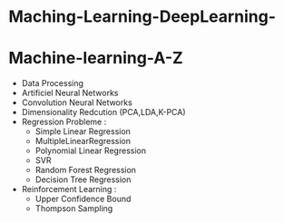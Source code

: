 # Maching-Learning-DeepLearning-


# Machine-learning-A-Z
  - Data Processing 
  - Artificiel Neural Networks
  - Convolution Neural Networks 
  - Dimensionality Redcution (PCA,LDA,K-PCA)
  - Regression Probleme :
	- Simple Linear Regression 
	- MultipleLinearRegression
	- Polynomial Linear Regression
	- SVR 
	- Random Forest Regression
	- Decision Tree Regression
  - Reinforcement Learning :
	- Upper Confidence Bound
	- Thompson Sampling
  
